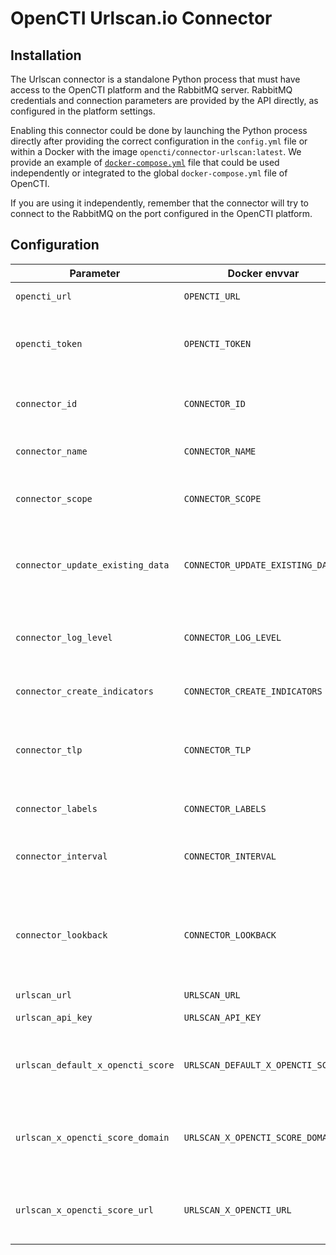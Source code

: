 # OpenCTI Urlscan.io Connector

## Installation

The Urlscan connector is a standalone Python process that must have access to the OpenCTI platform and the RabbitMQ server.
RabbitMQ credentials and connection parameters are provided by the API directly, as configured in the platform settings.

Enabling this connector could be done by launching the Python process directly after providing the correct configuration in the `config.yml` file or within a Docker with the image `opencti/connector-urlscan:latest`.
We provide an example of [`docker-compose.yml`](docker-compose.yml) file that could be used independently or integrated to the global `docker-compose.yml` file of OpenCTI.

If you are using it independently, remember that the connector will try to connect to the RabbitMQ on the port configured in the OpenCTI platform.

## Configuration

| Parameter                        | Docker envvar                    | Mandatory | Description                                                                                        |
|----------------------------------|----------------------------------|-----------|----------------------------------------------------------------------------------------------------|
| `opencti_url`                    | `OPENCTI_URL`                    | Yes       | The URL of the OpenCTI platform.                                                                   |
| `opencti_token`                  | `OPENCTI_TOKEN`                  | Yes       | The default admin token configured in the OpenCTI platform parameters file.                        |
| `connector_id`                   | `CONNECTOR_ID`                   | Yes       | A valid arbitrary `UUIDv4` that must be unique for this connector.                                 |
| `connector_name`                 | `CONNECTOR_NAME`                 | Yes       | The name of the connector, can be just "ThreatMatch"                                               |
| `connector_scope`                | `CONNECTOR_SCOPE`                | Yes       | Must be `threatmatch`, not used in this connector.                                                 |
| `connector_update_existing_data` | `CONNECTOR_UPDATE_EXISTING_DATA` | Yes       | If an entity already exists, update its attributes with information provided by this connector.    |
| `connector_log_level`            | `CONNECTOR_LOG_LEVEL`            | Yes       | The log level for this connector, could be `debug`, `info`, `warn` or `error` (less verbose).      |
| `connector_create_indicators`    | `CONNECTOR_CREATE_INDICATORS`    | No        | Create indicators for each observable processed.                                                   |
| `connector_tlp`                  | `CONNECTOR_TLP`                  | No        | The TLP to apply to any indicators and observables, this could be `white`,`green`,`amber` or `red` |
| `connector_labels`               | `CONNECTOR_LABELS`               | No        | Comma delimited list of labels to apply to each observable.                                        |
| `connector_interval`             | `CONNECTOR_INTERVAL`             | No        | An interval (in seconds) for data gathering from Urlscan.                                          |
| `connector_lookback`             | `CONNECTOR_LOOKBACK`             | No        | How far to look back in days if the connector has never run or the last run is older than this value. Default is 3. You should not go above 7. |
| `urlscan_url`                    | `URLSCAN_URL`                    | Yes       | The Urlscan URL.                                                                                    |
| `urlscan_api_key`                | `URLSCAN_API_KEY`                | Yes       | The Urlscan client secret.                                                                          |
| `urlscan_default_x_opencti_score`| `URLSCAN_DEFAULT_X_OPENCTI_SCORE`| No        | The default x_opencti_score to use across observable/indicator types. Default is 50.                |
| `urlscan_x_opencti_score_domain` | `URLSCAN_X_OPENCTI_SCORE_DOMAIN` | No        | The x_opencti_score to use across Domain-Name observable and indicators. Defaults to default score. |
| `urlscan_x_opencti_score_url`    | `URLSCAN_X_OPENCTI_URL`          | No        | The x_opencti_score to use across Url observable and indicators. Defaults to default score.         |